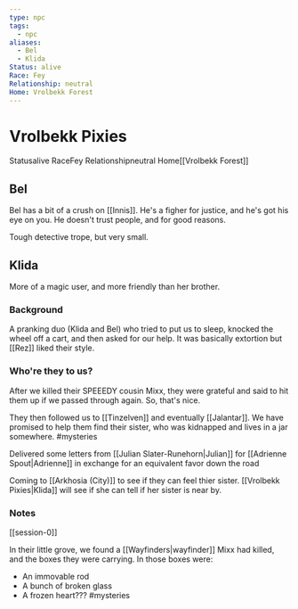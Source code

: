 ```yaml
---
type: npc
tags:
  - npc
aliases:
  - Bel
  - Klida
Status: alive
Race: Fey
Relationship: neutral
Home: Vrolbekk Forest
---
```


# Vrolbekk Pixies

<span class="dataview inline-field"><span class="inline-field-key">Status</span><span class="inline-field-value">alive</span></span>
<span class="dataview inline-field"><span class="inline-field-key">Race</span><span class="inline-field-value">Fey</span></span>
<span class="dataview inline-field"><span class="inline-field-key">Relationship</span><span class="inline-field-value">neutral</span></span>
<span class="dataview inline-field"><span class="inline-field-key">Home</span><span class="inline-field-value">[[Vrolbekk Forest]]</span></span>

## Bel

Bel has a bit of a crush on [[Innis]]. He's a figher for justice, and he's got his eye on you. He doesn't trust people, and for good reasons.

Tough detective trope, but very small. 

## Klida 
More of a magic user, and more friendly than her brother. 

### Background
A pranking duo (Klida and Bel) who tried to put us to sleep, knocked the wheel off a cart, and then asked for our help. It was basically extortion but [[Rez]] liked their style. 

### Who're they to us?
After we killed their SPEEEDY cousin Mixx, they were grateful and said to hit them up if we passed through again. So, that's nice.

They then followed us to [[Tinzelven]] and eventually [[Jalantar]]. We have promised to help them find their sister, who was kidnapped and lives in a jar somewhere. #mysteries 

Delivered some letters from [[Julian Slater-Runehorn|Julian]] for [[Adrienne Spout|Adrienne]] in exchange for an equivalent favor down the road

Coming to [[Arkhosia (City)]] to see if they can feel thier sister. [[Vrolbekk Pixies|Klida]] will see if she can tell if her sister is near by.

### Notes 
[[session-0]]

In their little grove, we found a [[Wayfinders|wayfinder]] Mixx had killed, and the boxes they were carrying. In those boxes were:

- An immovable rod
- A bunch of broken glass
- A frozen heart??? #mysteries


